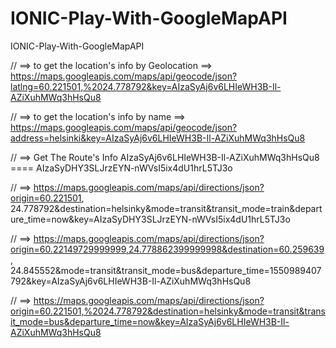 # IONIC-Play-With-GoogleMapAPI
IONIC-Play-With-GoogleMapAPI

// ==> to get the location's info by Geolocation ==> https://maps.googleapis.com/maps/api/geocode/json?latlng=60.221501,%2024.778792&key=AIzaSyAj6v6LHIeWH3B-Il-AZiXuhMWq3hHsQu8

// ==> to get the location's info by name ==> https://maps.googleapis.com/maps/api/geocode/json?address=helsinki&key=AIzaSyAj6v6LHIeWH3B-Il-AZiXuhMWq3hHsQu8

// ==> Get The Route's Info AIzaSyAj6v6LHIeWH3B-Il-AZiXuhMWq3hHsQu8    ====     AIzaSyDHY3SLJrzEYN-nWVsI5ix4dU1hrL5TJ3o

// ==> https://maps.googleapis.com/maps/api/directions/json?origin=60.221501, 24.778792&destination=helsinky&mode=transit&transit_mode=train&departure_time=now&key=AIzaSyDHY3SLJrzEYN-nWVsI5ix4dU1hrL5TJ3o

// ==> https://maps.googleapis.com/maps/api/directions/json?origin=60.22149729999999,24.778862399999998&destination=60.259639, 24.845552&mode=transit&transit_mode=bus&departure_time=1550989407792&key=AIzaSyAj6v6LHIeWH3B-Il-AZiXuhMWq3hHsQu8
 
// ==> https://maps.googleapis.com/maps/api/directions/json?origin=60.221501,%2024.778792&destination=helsinky&mode=transit&transit_mode=bus&departure_time=now&key=AIzaSyAj6v6LHIeWH3B-Il-AZiXuhMWq3hHsQu8
